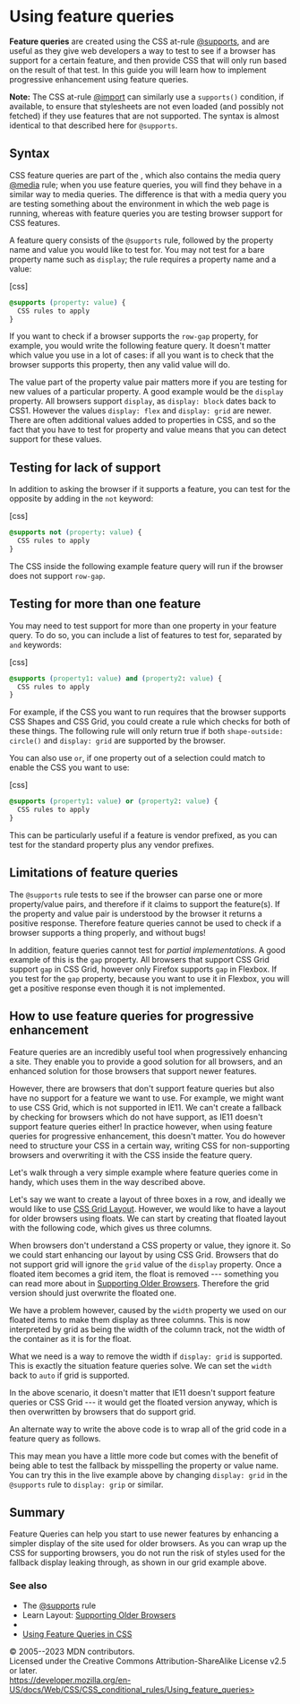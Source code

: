 Using feature queries
=====================

**Feature queries** are created using the CSS at-rule
[\@supports](@supports.md), and are useful as they give web developers a
way to test to see if a browser has support for a certain feature, and
then provide CSS that will only run based on the result of that test. In
this guide you will learn how to implement progressive enhancement using
feature queries.

**Note:** The CSS at-rule [\@import](@import.md) can similarly use a
`supports()` condition, if available, to ensure that stylesheets are not
even loaded (and possibly not fetched) if they use features that are not
supported. The syntax is almost identical to that described here for
`@supports`.

Syntax
------

CSS feature queries are part of the [](css_conditional_rules.md), which also contains the media query
[\@media](@media.md) rule; when you use feature queries, you will find
they behave in a similar way to media queries. The difference is that
with a media query you are testing something about the environment in
which the web page is running, whereas with feature queries you are
testing browser support for CSS features.

A feature query consists of the `@supports` rule, followed by the
property name and value you would like to test for. You may not test for
a bare property name such as `display`; the rule requires a property
name and a value:

[css]

```css
@supports (property: value) {
  CSS rules to apply
}
```

If you want to check if a browser supports the `row-gap` property, for
example, you would write the following feature query. It doesn\'t matter
which value you use in a lot of cases: if all you want is to check that
the browser supports this property, then any valid value will do.

The value part of the property value pair matters more if you are
testing for new values of a particular property. A good example would be
the `display` property. All browsers support `display`, as
`display: block` dates back to CSS1. However the values `display: flex`
and `display: grid` are newer. There are often additional values added
to properties in CSS, and so the fact that you have to test for property
and value means that you can detect support for these values.

Testing for lack of support
---------------------------

In addition to asking the browser if it supports a feature, you can test
for the opposite by adding in the `not` keyword:

[css]

```css
@supports not (property: value) {
  CSS rules to apply
}
```

The CSS inside the following example feature query will run if the
browser does not support `row-gap`.

Testing for more than one feature
---------------------------------

You may need to test support for more than one property in your feature
query. To do so, you can include a list of features to test for,
separated by `and` keywords:

[css]

```css
@supports (property1: value) and (property2: value) {
  CSS rules to apply
}
```

For example, if the CSS you want to run requires that the browser
supports CSS Shapes and CSS Grid, you could create a rule which checks
for both of these things. The following rule will only return true if
both `shape-outside: circle()` and `display: grid` are supported by the
browser.

You can also use `or`, if one property out of a selection could match to
enable the CSS you want to use:

[css]

```css
@supports (property1: value) or (property2: value) {
  CSS rules to apply
}
```

This can be particularly useful if a feature is vendor prefixed, as you
can test for the standard property plus any vendor prefixes.

Limitations of feature queries
------------------------------

The `@supports` rule tests to see if the browser can parse one or more
property/value pairs, and therefore if it claims to support the
feature(s). If the property and value pair is understood by the browser
it returns a positive response. Therefore feature queries cannot be used
to check if a browser supports a thing properly, and without bugs!

In addition, feature queries cannot test for *partial implementations*.
A good example of this is the `gap` property. All browsers that support
CSS Grid support `gap` in CSS Grid, however only Firefox supports `gap`
in Flexbox. If you test for the `gap` property, because you want to use
it in Flexbox, you will get a positive response even though it is not
implemented.

How to use feature queries for progressive enhancement
------------------------------------------------------

Feature queries are an incredibly useful tool when progressively
enhancing a site. They enable you to provide a good solution for all
browsers, and an enhanced solution for those browsers that support newer
features.

However, there are browsers that don\'t support feature queries but also
have no support for a feature we want to use. For example, we might want
to use CSS Grid, which is not supported in IE11. We can\'t create a
fallback by checking for browsers which do not have support, as IE11
doesn\'t support feature queries either! In practice however, when using
feature queries for progressive enhancement, this doesn\'t matter. You
do however need to structure your CSS in a certain way, writing CSS for
non-supporting browsers and overwriting it with the CSS inside the
feature query.

Let\'s walk through a very simple example where feature queries come in
handy, which uses them in the way described above.

Let\'s say we want to create a layout of three boxes in a row, and
ideally we would like to use [CSS Grid Layout](css_grid_layout.md).
However, we would like to have a layout for older browsers using floats.
We can start by creating that floated layout with the following code,
which gives us three columns.

When browsers don\'t understand a CSS property or value, they ignore it.
So we could start enhancing our layout by using CSS Grid. Browsers that
do not support grid will ignore the `grid` value of the `display`
property. Once a floated item becomes a grid item, the float is removed
--- something you can read more about in [Supporting Older
Browsers](https://developer.mozilla.org/en-US/docs/Learn/CSS/CSS_layout/Supporting_Older_Browsers).
Therefore the grid version should just overwrite the floated one.

We have a problem however, caused by the `width` property we used on our
floated items to make them display as three columns. This is now
interpreted by grid as being the width of the column track, not the
width of the container as it is for the float.

What we need is a way to remove the width if `display: grid` is
supported. This is exactly the situation feature queries solve. We can
set the `width` back to `auto` if grid is supported.

In the above scenario, it doesn\'t matter that IE11 doesn\'t support
feature queries or CSS Grid --- it would get the floated version anyway,
which is then overwritten by browsers that do support grid.

An alternate way to write the above code is to wrap all of the grid code
in a feature query as follows.

This may mean you have a little more code but comes with the benefit of
being able to test the fallback by misspelling the property or value
name. You can try this in the live example above by changing
`display: grid` in the `@supports` rule to `display: grip` or similar.

Summary
-------

Feature Queries can help you start to use newer features by enhancing a
simpler display of the site used for older browsers. As you can wrap up
the CSS for supporting browsers, you do not run the risk of styles used
for the fallback display leaking through, as shown in our grid example
above.

### See also

- The [\@supports](@supports.md) rule
- Learn Layout: [Supporting Older
    Browsers](https://developer.mozilla.org/en-US/docs/Learn/CSS/CSS_layout/Supporting_Older_Browsers)
- [](grid_layout_and_progressive_enhancement.md)
- [Using Feature Queries in
    CSS](https://hacks.mozilla.org/2016/08/using-feature-queries-in-css/)

© 2005--2023 MDN contributors.\
Licensed under the Creative Commons Attribution-ShareAlike License v2.5
or later.\
https://developer.mozilla.org/en-US/docs/Web/CSS/CSS_conditional_rules/Using_feature_queries>
